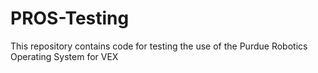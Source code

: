 # PROS-Testing
This repository contains code for testing the use of the Purdue Robotics Operating System for VEX
